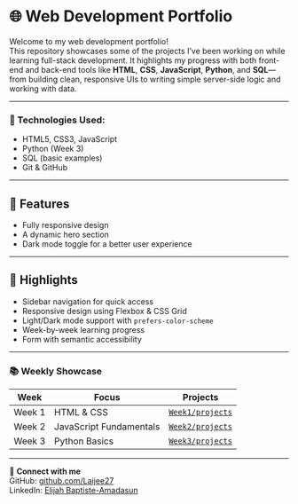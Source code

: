 # 🌐 Web Development Portfolio

Welcome to my web development portfolio!  
This repository showcases some of the projects I’ve been working on while learning full-stack development. It highlights my progress with both front-end and back-end tools like **HTML**, **CSS**, **JavaScript**, **Python**, and **SQL**—from building clean, responsive UIs to writing simple server-side logic and working with data.

---

### 🔧 Technologies Used:
- HTML5, CSS3, JavaScript
- Python (Week 3)
- SQL (basic examples)
- Git & GitHub

---

## 🎯 Features

- Fully responsive design
- A dynamic hero section
- Dark mode toggle for a better user experience

---

## 🌟 Highlights

- Sidebar navigation for quick access
- Responsive design using Flexbox & CSS Grid
- Light/Dark mode support with `prefers-color-scheme`
- Week-by-week learning progress
- Form with semantic accessibility

---

### 📚 Weekly Showcase
| Week | Focus | Projects |
|------|-------|----------|
| Week 1 | HTML & CSS | [`Week1/projects`](./Week1/projects) |
| Week 2 | JavaScript Fundamentals | [`Week2/projects`](./Week2/projects) |
| Week 3 | Python Basics | [`Week3/projects`](./Week3/projects) |

---

🔗 **Connect with me**  
GitHub: [github.com/Laijee27](https://github.com/Laijee27)  
LinkedIn: [Elijah Baptiste-Amadasun](https://www.linkedin.com/in/elijah-baptiste-amadasun-265a2b2bb)

